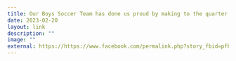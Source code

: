```yaml
---
title: Our Boys Soccer Team has done us proud by making to the quarter finals
date: 2023-02-20
layout: link
description: ""
image: ""
external: https://https://www.facebook.com/permalink.php?story_fbid=pfbid02rLtWD8jQRbRiTE94ozEtmuobtTi1xjqFa5N5Hrte24BmcopJkcz6PiC6oiXo57dql&id=100063501596910&__cft__[0]=AZVzraZczhant017le9B0MQjKYLBLKVcOMqyLN5I1a0hXGWiIBoadMgu5QiS7SMZASwlIQFLDkyc9RuB8nkysUcEkr9qISHw1bY22F2l5UGFja5rTIY9Tk9UnLDNfgNFMSnSIkusS2zf-ECugbpZqBe7J0D3VZnRoWTRD277LRc4jltUO9RJ3atiKmB_37f6ZQxPoJCM0fVV52P6pvxX9KPw&__tn__=%2CO%2CP-R
---
```

